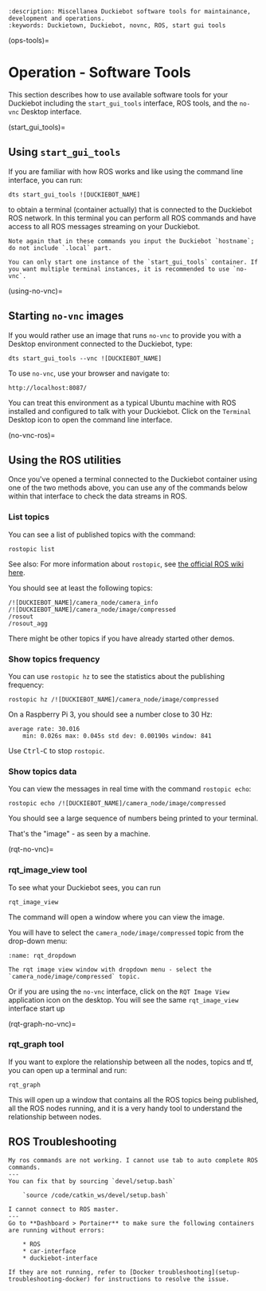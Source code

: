 ```{seo}
:description: Miscellanea Duckiebot software tools for maintainance, development and operations.
:keywords: Duckietown, Duckiebot, novnc, ROS, start gui tools
```

(ops-tools)=
# Operation - Software Tools

This section describes how to use available software tools for your Duckiebot including the `start_gui_tools` interface, ROS tools, and the `no-vnc` Desktop interface.

(start_gui_tools)=
## Using `start_gui_tools`

If you are familiar with how ROS works and like using the command line interface, you can run:

    dts start_gui_tools ![DUCKIEBOT_NAME]

to obtain a terminal (container actually) that is connected to the Duckiebot ROS network. In this terminal you can perform all ROS commands and have access to all ROS messages streaming on your Duckiebot.

```{attention}
Note again that in these commands you input the Duckiebot `hostname`; do not include `.local` part.
```

```{warning}
You can only start one instance of the `start_gui_tools` container. If you want multiple terminal instances, it is recommended to use `no-vnc`.
```

(using-no-vnc)=
## Starting `no-vnc` images

If you would rather use an image that runs `no-vnc` to provide you with a Desktop environment connected to the Duckiebot, type:

    dts start_gui_tools --vnc ![DUCKIEBOT_NAME]

To use `no-vnc`, use your browser and navigate to:

    http://localhost:8087/

You can treat this environment as a typical Ubuntu machine with ROS installed and configured to talk with your Duckiebot. Click on the `Terminal` Desktop icon to open the command line interface.

(no-vnc-ros)=
## Using the ROS utilities

Once you've opened a terminal connected to the Duckiebot container using one of the two methods above, you can use any of the commands below within that interface to check the data streams in ROS.

### List topics

You can see a list of published topics with the command:

    rostopic list

See also: For more information about `rostopic`, see [the official ROS wiki here](http://wiki.ros.org/rostopic).

You should see at least the following topics:

    /![DUCKIEBOT_NAME]/camera_node/camera_info
    /![DUCKIEBOT_NAME]/camera_node/image/compressed
    /rosout
    /rosout_agg

There might be other topics if you have already started other demos.

### Show topics frequency

You can use `rostopic hz` to see the statistics about the publishing frequency:

    rostopic hz /![DUCKIEBOT_NAME]/camera_node/image/compressed

On a Raspberry Pi 3, you should see a number close to 30 Hz:

    average rate: 30.016
        min: 0.026s max: 0.045s std dev: 0.00190s window: 841

Use <kbd>Ctrl</kbd>-<kbd>C</kbd> to stop `rostopic`.

### Show topics data

You can view the messages in real time with the command `rostopic echo`:

    rostopic echo /![DUCKIEBOT_NAME]/camera_node/image/compressed

You should see a large sequence of numbers being printed to your terminal.

That's the "image" - as seen by a machine.

(rqt-no-vnc)=
### rqt_image_view tool

To see what your Duckiebot sees, you can run

    rqt_image_view

The command will open a window where you can view the image.

You will have to select the `camera_node/image/compressed` topic from the drop-down menu:

```{figure} ../../_images/assembly_setup/rqt_image_view.png
:name: rqt_dropdown

The rqt image view window with dropdown menu - select the `camera_node/image/compressed` topic.
```

Or if you are using the `no-vnc` interface, click on the `RQT Image View` application icon on the desktop. You will see the same `rqt_image_view` interface start up

(rqt-graph-no-vnc)=
### rqt_graph tool

If you want to explore the relationship between all the nodes, topics and tf, you can open up a terminal and run:

    rqt_graph

This will open up a window that contains all the ROS topics being published, all the ROS nodes running, and it is a very handy tool to understand the relationship between nodes.

## ROS Troubleshooting

```{trouble}
My ros commands are not working. I cannot use tab to auto complete ROS commands.
---
You can fix that by sourcing `devel/setup.bash`
        
    `source /code/catkin_ws/devel/setup.bash`
```

```{trouble}
I cannot connect to ROS master.
---
Go to **Dashboard > Portainer** to make sure the following containers are running without errors:

    * ROS
    * car-interface
    * duckiebot-interface

If they are not running, refer to [Docker troubleshooting](setup-troubleshooting-docker) for instructions to resolve the issue.
```
